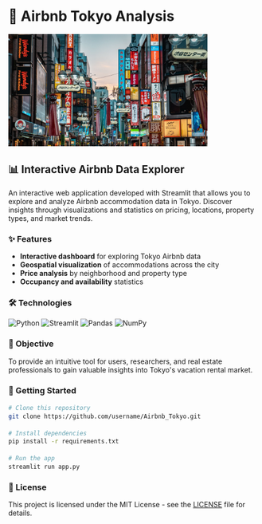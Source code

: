 # 🏯 Airbnb Tokyo Analysis

<img src="img/tokyo.jpg" width="400"/>

## 📊 Interactive Airbnb Data Explorer

An interactive web application developed with Streamlit that allows you to explore and analyze Airbnb accommodation data in Tokyo. Discover insights through visualizations and statistics on pricing, locations, property types, and market trends.

### ✨ Features

- **Interactive dashboard** for exploring Tokyo Airbnb data
- **Geospatial visualization** of accommodations across the city
- **Price analysis** by neighborhood and property type
- **Occupancy and availability** statistics

### 🛠️ Technologies

![Python](https://img.shields.io/badge/Python-3776AB?style=for-the-badge&logo=python&logoColor=white)
![Streamlit](https://img.shields.io/badge/Streamlit-FF4B4B?style=for-the-badge&logo=streamlit&logoColor=white)
![Pandas](https://img.shields.io/badge/Pandas-150458?style=for-the-badge&logo=pandas&logoColor=white)
![NumPy](https://img.shields.io/badge/NumPy-013243?style=for-the-badge&logo=numpy&logoColor=white)

### 🎯 Objective

To provide an intuitive tool for users, researchers, and real estate professionals to gain valuable insights into Tokyo's vacation rental market.

### 🚀 Getting Started

```bash
# Clone this repository
git clone https://github.com/username/Airbnb_Tokyo.git

# Install dependencies
pip install -r requirements.txt

# Run the app
streamlit run app.py
```

### 📝 License

This project is licensed under the MIT License - see the [LICENSE](LICENSE) file for details.
